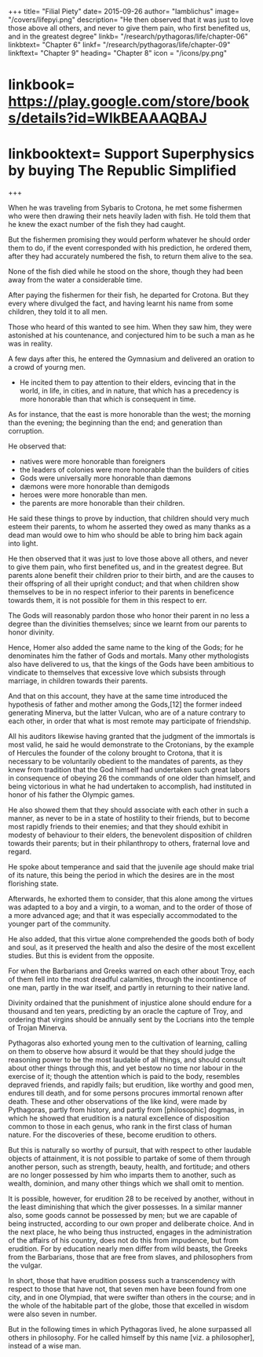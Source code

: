 +++
title= "Filial Piety"
date= 2015-09-26
author= "Iamblichus"
image= "/covers/lifepyi.png"
description= "He then observed that it was just to love those above all others, and never to give them pain, who first benefited us, and in the greatest degree"
linkb= "/research/pythagoras/life/chapter-06"
linkbtext= "Chapter 6"
linkf= "/research/pythagoras/life/chapter-09"
linkftext= "Chapter 9"
heading= "Chapter 8"
icon = "/icons/py.png"
# linkbook= https://play.google.com/store/books/details?id=WlkBEAAAQBAJ
# linkbooktext= Support Superphysics by buying The Republic Simplified
+++

When he was traveling from Sybaris to Crotona, he met some fishermen who were then drawing their nets heavily laden with fish. He told them that he knew the exact number of the fish they had caught. 

But the fishermen promising they would perform whatever he should order them to do, if the event corresponded with his prediction, he ordered them, after they had accurately numbered the fish, to return them alive to the sea. 

None of the fish died while he stood on the shore, though they had been away from the water a considerable time. 

After paying the fishermen for their fish, he departed for Crotona. But they every where divulged the fact, and having learnt his name from some children, they told it to all men.

Those who heard of this wanted to see him. When they saw him, they were astonished at his countenance, and conjectured him to be such a man as he was in reality. 

A few days after this, he entered the Gymnasium and delivered an oration to a crowd of yourng men. 
- He incited them to pay attention to their elders, evincing that in the world, in life, in cities, and in nature, that which has a precedency is more honorable than that which is consequent in time. 

As for instance, that the east is more honorable than the west; the morning than the evening; the beginning than the end; and generation than corruption. 

He observed that:
- natives were more honorable than foreigners
- the leaders of colonies were more honorable than the builders of cities
- Gods were universally more honorable than dæmons
- dæmons were more honorable than demigods
- heroes were more honorable than men. 
- the parents are more honorable than their children. 

He said these things to prove by induction, that children should very much esteem their parents, to whom he asserted they owed as many thanks as a dead man would owe to him who should be able to bring him back again into light. 

He then observed that it was just to love those above all others, and never to give them pain, who first benefited us, and in the greatest degree. But parents alone benefit their children prior to their birth, and are the causes to their offspring of all their upright conduct; and that when children show themselves to be in no respect inferior to their parents in beneficence towards them, it is not possible for them in this respect to err. 

The Gods will reasonably pardon those who honor their parent in no less a degree than the divinities themselves; since we learnt from our parents to honor divinity. 

Hence, Homer also added the same name to the king of the Gods; for he denominates him the father of Gods and mortals. Many other mythologists also have delivered to us, that the kings of the Gods have been ambitious to vindicate to themselves that excessive love which subsists through marriage, in children towards their parents.

And that on this account, they have at the same time introduced the hypothesis of father and mother among the Gods,[12] the former indeed generating Minerva, but the latter Vulcan, who are of a nature contrary to each other, in order that what is most remote may participate of friendship.

All his auditors likewise having granted that the judgment of the immortals is most valid, he said he would demonstrate to the Crotonians, by the example of Hercules the founder of the colony brought to Crotona, that it is necessary to be voluntarily obedient to the mandates of parents, as they knew from tradition that the God himself had undertaken such great labors in consequence of obeying 26 the commands of one older than himself, and being victorious in what he had undertaken to accomplish, had instituted in honor of his father the Olympic games. 

He also showed them that they should associate with each other in such a manner, as never to be in a state of hostility to their friends, but to become most rapidly friends to their enemies; and that they should exhibit in modesty of behaviour to their elders, the benevolent disposition of children towards their parents; but in their philanthropy to others, fraternal love and regard.

He spoke about temperance and said that the juvenile age should make trial of its nature, this being the period in which the desires are in the most florishing state. 

Afterwards, he exhorted them to consider, that this alone among the virtues was adapted to a boy and a virgin, to a woman, and to the order of those of a more advanced age; and that it was especially accommodated to the younger part of the community. 

He also added, that this virtue alone comprehended the goods both of body and soul, as it preserved the health and also the desire of the most excellent studies. But this is evident from the opposite. 

For when the Barbarians and Greeks warred on each other about Troy, each of them fell into the most dreadful calamities, through the incontinence of one man, partly in the war itself, and partly in returning to their native land.

Divinity ordained that the punishment of injustice alone should endure for a thousand and ten years, predicting by an oracle the capture of Troy, and ordering that virgins should be annually sent by the Locrians into the temple of Trojan Minerva. 

Pythagoras also exhorted young men to the cultivation of learning, calling on them to observe how absurd it would be that they should judge the reasoning power to be the most laudable of all things, and should consult about other things through this, and yet bestow no time nor labour in the exercise of it; though the attention which is paid to the body, resembles depraved friends, and rapidly fails; but erudition, like worthy and good men, endures till death, and for some persons procures immortal renown after death. These and other observations of the like kind, were made by Pythagoras, partly from history, and partly from [philosophic] dogmas, in which he showed that erudition is a natural excellence of disposition common to those in each genus, who rank in the first class of human nature. For the discoveries of these, become erudition to others. 

But this is naturally so worthy of pursuit, that with respect to other laudable objects of attainment, it is not possible to partake of some of them through another person, such as strength, beauty, health, and fortitude; and others are no longer possessed by him who imparts them to another, such as wealth, dominion, and many other things which we shall omit to mention. 

It is possible, however, for erudition 28 to be received by another, without in the least diminishing that which the giver possesses. In a similar manner also, some goods cannot be possessed by men; but we are capable of being instructed, according to our own proper and deliberate choice. And in the next place, he who being thus instructed, engages in the administration of the affairs of his country, does not do this from impudence, but from erudition. For by education nearly men differ from wild beasts, the Greeks from the Barbarians, those that are free from slaves, and philosophers from the vulgar.

In short, those that have erudition possess such a transcendency with respect to those that have not, that seven men have been found from one city, and in one Olympiad, that were swifter than others in the course; and in the whole of the habitable part of the globe, those that excelled in wisdom were also seven in number. 

But in the following times in which Pythagoras lived, he alone surpassed all others in philosophy. For he called himself by this name [viz. a philosopher], instead of a wise man.


